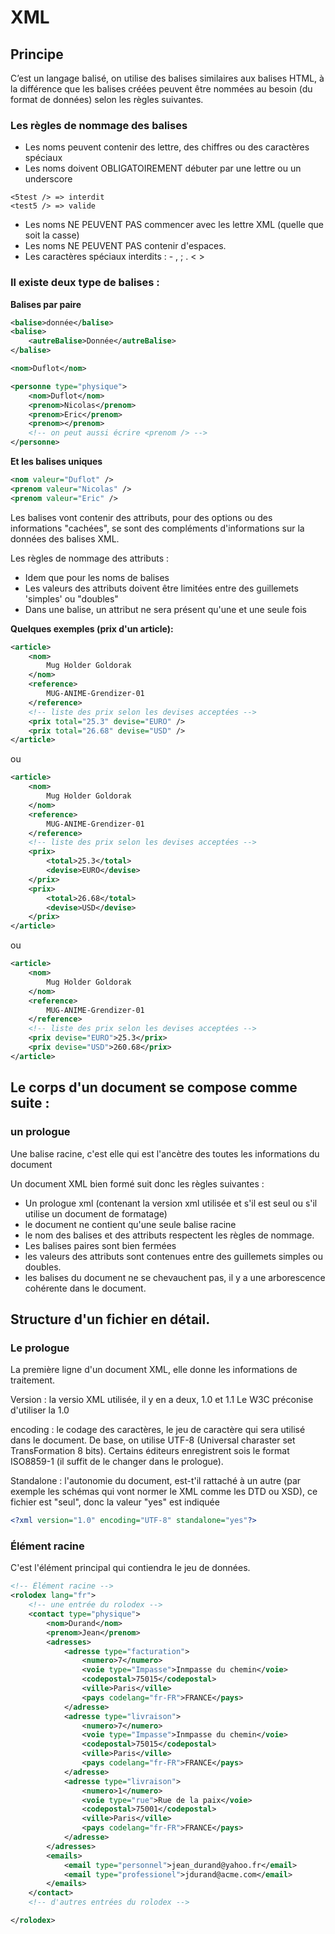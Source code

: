 # XML

## Principe
C’est un langage balisé, on utilise des balises similaires aux balises HTML, à la différence que les balises créées peuvent être nommées au besoin (du format de données) selon les règles suivantes.

### Les règles de nommage des balises 

- Les noms peuvent contenir des lettre, des chiffres ou des caractères spéciaux
- Les noms doivent OBLIGATOIREMENT débuter par une lettre ou un underscore
```
<5test /> => interdit
<test5 /> => valide
```
- Les noms NE PEUVENT PAS commencer avec les lettre XML (quelle que soit la casse)
- Les noms NE PEUVENT PAS contenir d'espaces.
- Les caractères spéciaux interdits : - , ; . < > 

### Il existe deux type de balises : 

**Balises par paire**

```xml
<balise>donnée</balise>
<balise>
    <autreBalise>Donnée</autreBalise>
</balise>

<nom>Duflot</nom>

<personne type="physique">
    <nom>Duflot</nom>
    <prenom>Nicolas</prenom>
    <prenom>Eric</prenom>
    <prenom></prenom>
    <!-- on peut aussi écrire <prenom /> -->
</personne>
```

**Et les balises uniques**
```xml
<nom valeur="Duflot" />
<prenom valeur="Nicolas" />
<prenom valeur="Eric" />
```
Les balises vont contenir des attributs, pour des options ou des informations "cachées", se sont des compléments d'informations sur la données des balises XML.

Les règles de nommage des attributs : 
 - Idem que pour les noms de balises
 - Les valeurs des attributs doivent être limitées entre des guillemets 'simples' ou "doubles"
 - Dans une balise, un attribut ne sera présent qu'une et une seule fois

**Quelques exemples (prix d'un article):**

```xml
<article>
    <nom>
        Mug Holder Goldorak
    </nom>
    <reference>
        MUG-ANIME-Grendizer-01
    </reference>
    <!-- liste des prix selon les devises acceptées -->
    <prix total="25.3" devise="EURO" />
    <prix total="26.68" devise="USD" />
</article>
```
ou

```xml
<article>
    <nom>
        Mug Holder Goldorak
    </nom>
    <reference>
        MUG-ANIME-Grendizer-01
    </reference>
    <!-- liste des prix selon les devises acceptées -->
    <prix>
        <total>25.3</total> 
        <devise>EURO</devise>
    </prix>
    <prix>
        <total>26.68</total> 
        <devise>USD</devise>
    </prix>
</article>
```
ou

```xml
<article>
    <nom>
        Mug Holder Goldorak
    </nom>
    <reference>
        MUG-ANIME-Grendizer-01
    </reference>
    <!-- liste des prix selon les devises acceptées -->
    <prix devise="EURO">25.3</prix>
    <prix devise="USD">260.68</prix>
</article>
```

## Le corps d'un document se compose comme suite : 

### un prologue

Une balise racine, c'est elle qui est l'ancètre des toutes les informations du document

Un document XML bien formé suit donc les règles suivantes : 
 - Un prologue xml (contenant la version xml utilisée et s'il est seul ou s'il utilise un document de formatage)
 - le document ne contient qu'une seule balise racine
 - le nom des balises et des attributs respectent les règles de nommage.
 - Les balises paires sont bien fermées
 - les valeurs des attributs sont contenues entre des guillemets simples ou doubles.
 - les balises du document ne se chevauchent pas, il y a une arborescence cohérente dans le document.

## Structure d'un fichier en détail.

### Le prologue 

La première ligne d'un document XML, elle donne les informations de traitement.

Version : la versio XML utilisée, il y en a deux, 1.0 et 1.1
Le W3C préconise d'utiliser la 1.0

encoding : le codage des caractères, le jeu de caractère qui sera utilisé dans le document.
De base, on utilise UTF-8 (Universal charaster set TransFormation 8 bits).
Certains éditeurs enregistrent sois le format ISO8859-1 (il suffit de le changer dans le prologue).

Standalone : l'autonomie du document, est-t'il rattaché à un autre (par exemple les schémas qui vont normer le XML comme les DTD ou XSD), ce fichier est "seul", donc la valeur "yes" est indiquée
```xml
<?xml version="1.0" encoding="UTF-8" standalone="yes"?>
```
### Élément racine

C'est l'élément principal qui contiendra le jeu de données.
```xml
<!-- Élément racine -->
<rolodex lang="fr">
    <!-- une entrée du rolodex -->
    <contact type="physique">
        <nom>Durand</nom>
        <prenom>Jean</prenom>
        <adresses>
            <adresse type="facturation">
                <numero>7</numero>
                <voie type="Impasse">Inmpasse du chemin</voie>
                <codepostal>75015</codepostal>
                <ville>Paris</ville>
                <pays codelang="fr-FR">FRANCE</pays>
            </adresse>
            <adresse type="livraison">
                <numero>7</numero>
                <voie type="Impasse">Inmpasse du chemin</voie>
                <codepostal>75015</codepostal>
                <ville>Paris</ville>
                <pays codelang="fr-FR">FRANCE</pays>
            </adresse>
            <adresse type="livraison">
                <numero>1</numero>
                <voie type="rue">Rue de la paix</voie>
                <codepostal>75001</codepostal>
                <ville>Paris</ville>
                <pays codelang="fr-FR">FRANCE</pays>
            </adresse>
        </adresses>
        <emails>
            <email type="personnel">jean_durand@yahoo.fr</email>
            <email type="professionel">jdurand@acme.com</email>
        </emails>
    </contact>
    <!-- d'autres entrées du rolodex -->

</rolodex>
```